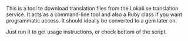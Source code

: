 This is a tool to download translation files from the Lokali.se translation service. It acts as a command-line tool and also a Ruby class if you want programmatic access. It should ideally be converted to a gem later on.

Just run it to get usage instructions, or check bottom of the script.
